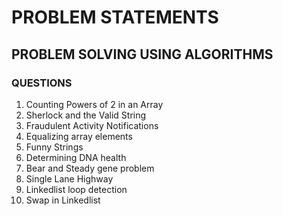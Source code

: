 # PROBLEM STATEMENTS
## PROBLEM SOLVING USING ALGORITHMS
### QUESTIONS 
1) Counting Powers of 2 in an Array
2) Sherlock and the Valid String
3) Fraudulent Activity Notifications 
4) Equalizing array elements
5) Funny Strings
6) Determining DNA health
7) Bear and Steady gene problem
8) Single Lane Highway
9) Linkedlist loop detection
10) Swap in Linkedlist

